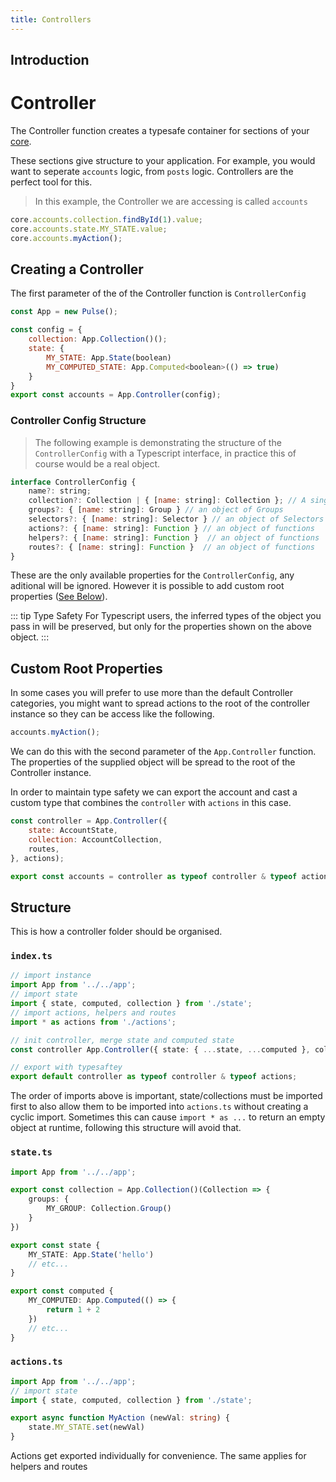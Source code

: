 ```yaml
---
title: Controllers
---
```


## Introduction

# Controller

The Controller function creates a typesafe container for sections of your [core]().

These sections give structure to your application. For example, you would want to seperate `accounts` logic, from `posts` logic. Controllers are the perfect tool for this.

> In this example, the Controller we are accessing is called `accounts`

```ts
core.accounts.collection.findById(1).value;
core.accounts.state.MY_STATE.value;
core.accounts.myAction();
```

## Creating a Controller

The first parameter of the of the Controller function is `ControllerConfig`

```js
const App = new Pulse();

const config = {
    collection: App.Collection()();
    state: {
        MY_STATE: App.State(boolean)
        MY_COMPUTED_STATE: App.Computed<boolean>(() => true)
    }
}
export const accounts = App.Controller(config);
```

### Controller Config Structure

> The following example is demonstrating the structure of the `ControllerConfig` with a Typescript interface, in practice this of course would be a real object.

```js
interface ControllerConfig {
    name?: string;
    collection?: Collection | { [name: string]: Collection }; // A single Collection, or an object of Collections
    groups?: { [name: string]: Group } // an object of Groups
    selectors?: { [name: string]: Selector } // an object of Selectors
    actions?: { [name: string]: Function } // an object of functions
    helpers?: { [name: string]: Function }  // an object of functions
    routes?: { [name: string]: Function }  // an object of functions
}
```

These are the only available properties for the `ControllerConfig`, any aditional will be ignored. However it is possible to add custom root properties ([See Below]()).

::: tip Type Safety
For Typescript users, the inferred types of the object you pass in will be preserved, but only for the properties shown on the above object.
:::

## Custom Root Properties

In some cases you will prefer to use more than the default Controller categories, you might want to spread actions to the root of the controller instance so they can be access like the following.

```js
accounts.myAction();
```

We can do this with the second parameter of the `App.Controller` function. The properties of the supplied object will be spread to the root of the Controller instance.

In order to maintain type safety we can export the account and cast a custom type that combines the `controller` with `actions` in this case.

```js
const controller = App.Controller({
    state: AccountState,
    collection: AccountCollection,
    routes,
}, actions);

export const accounts = controller as typeof controller & typeof actions;
```

## Structure
This is how a controller folder should be organised. 



### `index.ts`
```ts
// import instance
import App from '../../app';
// import state
import { state, computed, collection } from './state';
// import actions, helpers and routes
import * as actions from './actions';

// init controller, merge state and computed state
const controller App.Controller({ state: { ...state, ...computed }, collection }, actions);

// export with typesaftey
export default controller as typeof controller & typeof actions;
```

The order of imports above is important, state/collections must be imported first to also allow them to be imported into `actions.ts` without creating a cyclic import. Sometimes this can cause `import * as ...` to return an empty object at runtime, following this structure will avoid that.

### `state.ts`
```ts
import App from '../../app';

export const collection = App.Collection()(Collection => {
    groups: {
        MY_GROUP: Collection.Group()
    }
})

export const state {
    MY_STATE: App.State('hello')
    // etc...
}

export const computed {
    MY_COMPUTED: App.Computed(() => {
        return 1 + 2
    })
    // etc...
}
```

### `actions.ts`
```ts
import App from '../../app';
// import state
import { state, computed, collection } from './state';

export async function MyAction (newVal: string) {
    state.MY_STATE.set(newVal)
}
```
Actions get exported individually for convenience. The same applies for helpers and routes